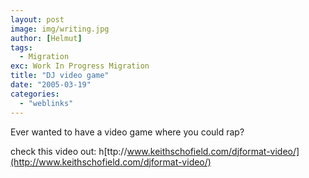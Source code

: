 ```yaml
---
layout: post
image: img/writing.jpg
author: [Helmut]
tags:
  - Migration
exc: Work In Progress Migration
title: "DJ video game"
date: "2005-03-19"
categories: 
  - "weblinks"
---
```


Ever wanted to have a video game where you could rap?

check this video out: h[ttp://www.keithschofield.com/djformat-video/](http://www.keithschofield.com/djformat-video/)
